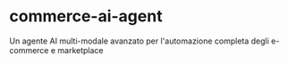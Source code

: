 # commerce-ai-agent
Un agente AI multi-modale avanzato per l'automazione completa degli e-commerce e marketplace
